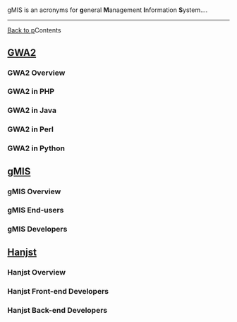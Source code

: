 
# 
gMIS is an acronyms for **g**eneral **M**anagement **I**nformation **S**ystem....

---
[Back to p](index)Contents

## [GWA2](gwa2/index)

### GWA2 Overview
### GWA2 in PHP
### GWA2 in Java
### GWA2 in Perl
### GWA2 in Python

## [gMIS](gmis/index)

### gMIS Overview
### gMIS End-users
### gMIS Developers

## [Hanjst](hanjst/index)

### Hanjst Overview
### Hanjst Front-end Developers
### Hanjst Back-end Developers


<!--stackedit_data:
eyJoaXN0b3J5IjpbNTM2MDIzNTAsOTg4NDE0MjEwLC00NTIzNT
g1MTQsLTE1MDg4OTc0MzAsLTYxMzQxMTY3NCwxMjc1NzM1MTQ5
XX0=
-->